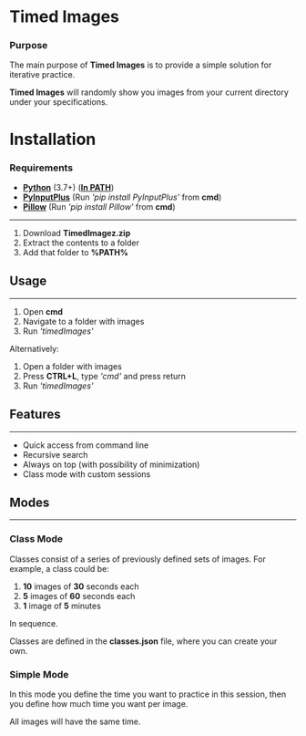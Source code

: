 # Timed Images

### Purpose
The main purpose of **Timed Images** is to provide a simple solution for iterative practice.

**Timed Images** will randomly show you images from your current directory under your specifications. 

# Installation
### Requirements
- [**Python**](https://www.python.org/) (3.7+) ([**In PATH**](https://www.google.com/search?q=how%20to%20add%20python%20to%20path))
- [**PyInputPlus**](https://pypi.org/project/PyInputPlus/) (Run *'pip install PyInputPlus'* from **cmd**)
- [**Pillow**](https://pypi.org/project/Pillow/) (Run *'pip install Pillow'* from **cmd**)
***
1. Download **TimedImagez.zip**
2. Extract the contents to a folder
3. Add that folder to **%PATH%**


## Usage
***
1. Open **cmd**
2. Navigate to a folder with images
3. Run *'timedImages'*

Alternatively:

1. Open a folder with images
2. Press **CTRL+L**, type *'cmd'* and press return
3. Run *'timedImages'*

## Features
***
- Quick access from command line
- Recursive search
- Always on top (with possibility of minimization)
- Class mode with custom sessions

## Modes
***
### Class Mode
Classes consist of a series of previously defined sets of images. For example, a class could be:

1. **10** images of **30** seconds each
1. **5** images of **60** seconds each
1. **1** image of **5** minutes

In sequence.

Classes are defined in the **classes.json** file, where you can create your own.

### Simple Mode
In this mode you define the time you want to practice in this session, then you define how much time you want per image.

All images will have the same time.

